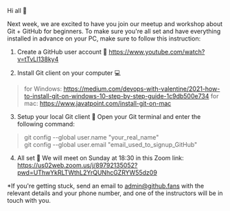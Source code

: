 Hi all 👋

Next week, we are excited to have you join our meetup and workshop about Git + GitHub for beginners.
To make sure you're all set and have everything installed in advance on your PC, make sure to follow this instruction:

1) Create a GitHub user account 🐣
https://www.youtube.com/watch?v=tTvLl138ky4

2) Install Git client on your computer 💻
 > for Windows: https://medium.com/devops-with-valentine/2021-how-to-install-git-on-windows-10-step-by-step-guide-1c9db500e734
 > for mac: https://www.javatpoint.com/install-git-on-mac

3) Setup your local Git client 🔧
Open your Git terminal and enter the following command:
 > git config --global user.name "your_real_name"  
 > git config --global user.email "email_used_to_signup_GitHub"  

4) All set 🥳
We will meet on Sunday at 18:30 in this Zoom link:
https://us02web.zoom.us/j/89792135052?pwd=UThwYkRLTWthL2YrQUNhcGZRYW55dz09

*If you're getting stuck, send an email to admin@github.fans with the relevant details and your phone number, and one of the instructors will be in touch with you.
